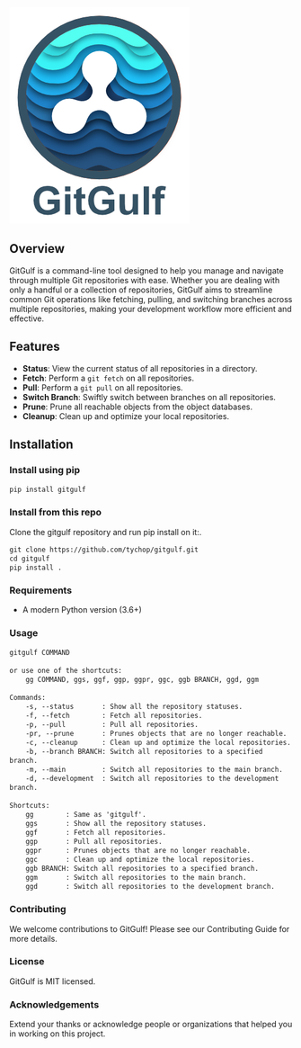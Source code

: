 ![Logo](img/gitgulf_320.png)

## Overview

GitGulf is a command-line tool designed to help you manage and navigate through multiple Git repositories with ease. Whether you are dealing with only a handful or a collection of repositories, GitGulf aims to streamline common Git operations like fetching, pulling, and switching branches across multiple repositories, making your development workflow more efficient and effective.

## Features

- **Status**: View the current status of all repositories in a directory.
- **Fetch**: Perform a `git fetch` on all repositories.
- **Pull**: Perform a `git pull` on all repositories.
- **Switch Branch**: Swiftly switch between branches on all repositories.
- **Prune**: Prune all reachable objects from the object databases.
- **Cleanup**: Clean up and optimize your local repositories.

## Installation

### Install using pip
```shell
pip install gitgulf
```

### Install from this repo
Clone the gitgulf repository and run pip install on it:.
```shell
git clone https://github.com/tychop/gitgulf.git
cd gitgulf
pip install .
```

### Requirements

- A modern Python version (3.6+)

### Usage

```
gitgulf COMMAND

or use one of the shortcuts:
    gg COMMAND, ggs, ggf, ggp, ggpr, ggc, ggb BRANCH, ggd, ggm

Commands:
    -s, --status       : Show all the repository statuses.
    -f, --fetch        : Fetch all repositories.
    -p, --pull         : Pull all repositories.
    -pr, --prune       : Prunes objects that are no longer reachable.
    -c, --cleanup      : Clean up and optimize the local repositories.
    -b, --branch BRANCH: Switch all repositories to a specified branch.
    -m, --main         : Switch all repositories to the main branch.
    -d, --development  : Switch all repositories to the development branch.

Shortcuts:
    gg        : Same as 'gitgulf'.
    ggs       : Show all the repository statuses.
    ggf       : Fetch all repositories.
    ggp       : Pull all repositories.
    ggpr      : Prunes objects that are no longer reachable.
    ggc       : Clean up and optimize the local repositories.
    ggb BRANCH: Switch all repositories to a specified branch.
    ggm       : Switch all repositories to the main branch.
    ggd       : Switch all repositories to the development branch.
```

### Contributing

We welcome contributions to GitGulf! Please see our Contributing Guide for more details.

### License

GitGulf is MIT licensed.

### Acknowledgements

Extend your thanks or acknowledge people or organizations that helped you in working on this project.
